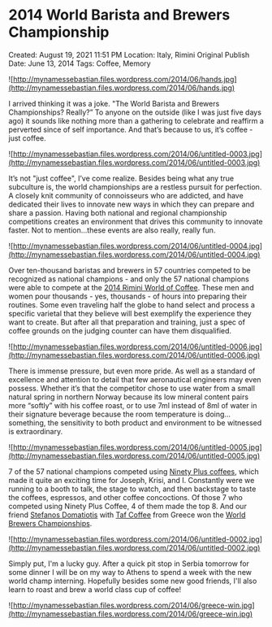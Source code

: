 # 2014 World Barista and Brewers Championship

Created: August 19, 2021 11:51 PM
Location: Italy, Rimini
Original Publish Date: June 13, 2014
Tags: Coffee, Memory

![http://mynamessebastian.files.wordpress.com/2014/06/hands.jpg](http://mynamessebastian.files.wordpress.com/2014/06/hands.jpg)

I arrived thinking it was a joke. "The World Barista and Brewers Championships? Really?” To anyone on the outside (like I was just five days ago) it sounds like nothing more than a gathering to celebrate and reaffirm a perverted since of self importance. And that’s because to us, it’s coffee - just coffee.

![http://mynamessebastian.files.wordpress.com/2014/06/untitled-0003.jpg](http://mynamessebastian.files.wordpress.com/2014/06/untitled-0003.jpg)

It’s not "just coffee", I’ve come realize. Besides being what any true subculture is, the world championships are a restless pursuit for perfection. A closely knit community of connoisseurs who are addicted, and have dedicated their lives to innovate new ways in which they can prepare and share a passion. Having both national and regional championship competitions creates an environment that drives this community to innovate faster. Not to mention…these events are also really, really fun.

![http://mynamessebastian.files.wordpress.com/2014/06/untitled-0004.jpg](http://mynamessebastian.files.wordpress.com/2014/06/untitled-0004.jpg)

Over ten-thousand baristas and brewers in 57 countries competed to be recognized as national champions - and only the 57 national champions were able to compete at the [2014 Rimini World of Coffee](http://en.worldofcoffee-rimini.com/). These men and women pour thousands - yes, thousands - of hours into preparing their routines. Some even traveling half the globe to hand select and process a specific varietal that they believe will best exemplify the experience they want to create. But after all that preparation and training, just a spec of coffee grounds on the judging counter can have them disqualified.

![http://mynamessebastian.files.wordpress.com/2014/06/untitled-0006.jpg](http://mynamessebastian.files.wordpress.com/2014/06/untitled-0006.jpg)

There is immense pressure, but even more pride. As well as a standard of excellence and attention to detail that few aeronautical engineers may even possess. Whether it’s that the competitor chose to use water from a small natural spring in northern Norway because its low mineral content pairs more “softly” with his coffee roast, or to use 7ml instead of 8ml of water in their signature beverage because the room temperature is doing…something, the sensitivity to both product and environment to be witnessed is extraordinary.

![http://mynamessebastian.files.wordpress.com/2014/06/untitled-0005.jpg](http://mynamessebastian.files.wordpress.com/2014/06/untitled-0005.jpg)

7 of the 57 national champions competed using [Ninety Plus coffees](http://ninetypluscoffee.com/), which made it quite an exciting time for Joseph, Krisi, and I. Constantly were we running to a booth to talk, the stage to watch, and then backstage to taste the coffees, espressos, and other coffee concoctions. Of those 7 who competed using Ninety Plus Coffee, 4 of them made the top 8. And our friend [Stefanos Domatiotis](https://www.facebook.com/stefanos.domatiotis?fref=ts) with [Taf Coffee](http://www.cafetaf.gr/EN/) from Greece won the [World Brewers Championships](http://www.worldbrewerscup.org/).

![http://mynamessebastian.files.wordpress.com/2014/06/untitled-0002.jpg](http://mynamessebastian.files.wordpress.com/2014/06/untitled-0002.jpg)

Simply put, I'm a lucky guy. After a quick pit stop in Serbia tomorrow for some dinner I will be on my way to Athens to spend a week with the new world champ interning. Hopefully besides some new good friends, I'll also learn to roast and brew a world class cup of coffee!

![http://mynamessebastian.files.wordpress.com/2014/06/greece-win.jpg](http://mynamessebastian.files.wordpress.com/2014/06/greece-win.jpg)